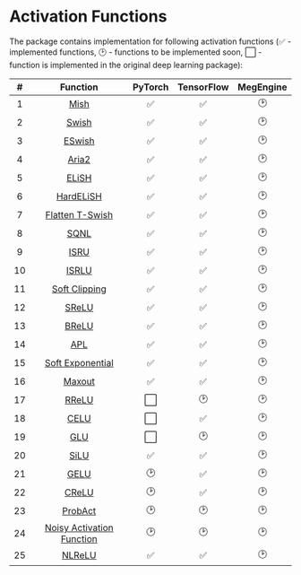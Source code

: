 # Activation Functions

The package contains implementation for following activation functions \(✅ - implemented functions, 🕑 - functions to be implemented soon, ⬜ - function is implemented in the original deep learning package\):

| \# | Function | PyTorch | TensorFlow | MegEngine |
| :---: | :---: | :---: | :---: | :---: |
| 1 | [Mish](https://www.bmvc2020-conference.com/assets/papers/0928.pdf) | ✅ | ✅ | 🕑 |
| 2 | [Swish](https://arxiv.org/pdf/1710.05941.pdf) | ✅ | ✅ | 🕑 |
| 3 | [ESwish](https://arxiv.org/abs/1801.07145) | ✅ | ✅ | 🕑 |
| 4 | [Aria2](https://arxiv.org/abs/1805.08878) | ✅ | ✅ | 🕑 |
| 5 | [ELiSH](https://arxiv.org/pdf/1808.00783.pdf) | ✅ | ✅ | 🕑 |
| 6 | [HardELiSH](https://arxiv.org/pdf/1808.00783.pdf) | ✅ | ✅ | 🕑 |
| 7 | [Flatten T-Swish](https://arxiv.org/pdf/1812.06247.pdf) | ✅ | ✅ | 🕑 |
| 8 | [SQNL](https://ieeexplore.ieee.org/document/8489043) | ✅ | ✅ | 🕑 |
| 9 | [ISRU](https://arxiv.org/pdf/1710.09967.pdf) | ✅ | ✅ | 🕑 |
| 10 | [ISRLU](https://arxiv.org/pdf/1710.09967.pdf) | ✅ | ✅ | 🕑 |
| 11 | [Soft Clipping](https://arxiv.org/pdf/1810.11509.pdf) | ✅ | ✅ | 🕑 |
| 12 | [SReLU](https://arxiv.org/pdf/1512.07030.pdf) | ✅ | ✅ | 🕑 |
| 13 | [BReLU](https://arxiv.org/pdf/1709.04054.pdf) | ✅ | ✅ | 🕑 |
| 14 | [APL](https://arxiv.org/pdf/1412.6830.pdf) | ✅ | ✅ | 🕑 |
| 15 | [Soft Exponential](https://arxiv.org/pdf/1602.01321.pdf) | ✅ | ✅ | 🕑 |
| 16 | [Maxout](https://arxiv.org/pdf/1302.4389.pdf) | ✅ | ✅ | 🕑 |
| 17 | [RReLU](https://arxiv.org/pdf/1505.00853.pdf) | ⬜ | 🕑 | 🕑 |
| 18 | [CELU](https://arxiv.org/pdf/1704.07483.pdf) | ⬜ | ✅ | 🕑 |
| 19 | [GLU](https://arxiv.org/pdf/1612.08083.pdf) | ⬜ | 🕑 | 🕑 |
| 20 | [SiLU](https://arxiv.org/abs/1702.03118) | ✅ | ✅ | 🕑 |
| 21 | [GELU](https://arxiv.org/abs/1606.08415) | 🕑 | ✅ | 🕑 |
| 22 | [CReLU](https://arxiv.org/abs/1603.05201) | 🕑 | ✅ | 🕑 |
| 23 | [ProbAct](https://arxiv.org/abs/1905.10761) | 🕑 | 🕑 | 🕑 |
| 24 | [Noisy Activation Function](https://arxiv.org/pdf/1603.00391.pdf) | 🕑 | 🕑 | 🕑 |
| 25 | [NLReLU](https://arxiv.org/abs/1908.03682) | ✅ | ✅ | 🕑 |

